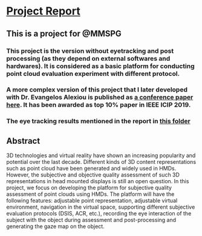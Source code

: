 # [Project Report](Semester_Project.pdf)

## This is a project for @MMSPG

### This project is the version without eyetracking and post processing (as they depend on external softwares and hardwares). It is considered as a basic platform for conducting point cloud evaluation experiment with different protocol. 

### A more complex version of this project that I later developed with Dr. Evangelos Alexiou is published as [a conference paper here](https://ieeexplore.ieee.org/abstract/document/8803479). It has been awarded as top 10% paper in IEEE ICIP 2019. 

### The eye tracking results mentioned in the report in [this folder](RecordedResults)

## Abstract

3D technologies and virtual reality have shown an increasing popularity and potential over the last decade. Different kinds of 3D content representations such as point cloud have been generated and widely used in HMDs. However, the subjective and objective quality assessment of such 3D representations in head mounted displays is still an open question. In this project, we focus on developing the platform for subjective quality assessment of point clouds using HMDs. The platform will have the following features: adjustable point representation, adjustable virtual environment, navigation in the virtual space, supporting different subjective evaluation protocols (DSIS, ACR, etc.), recording the eye interaction of the subject with the object during assessment and post-processing and generating the gaze map on the object.
